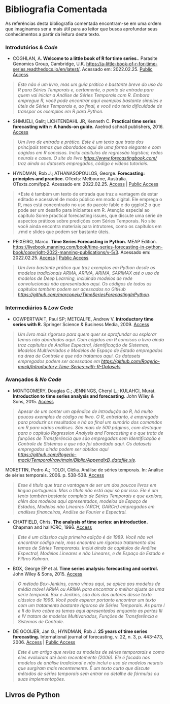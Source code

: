 # Bibliografia Comentada

As referências desta bibliografia comentada encontram-se em uma ordem que imaginamos ser a mais útil para ao leitor que busca aprofundar seus conhecimentos a partir da leitura deste texto.  

### Introdutórios & *Code*

* COGHLAN, A. **Welcome to a little book of R for time series.**. Parasite Genomics Group, Cambridge, U.K. https://a-little-book-of-r-for-time-series.readthedocs.io/en/latest/. Acessado em: 2022.02.25. 
[Public Access](https://a-little-book-of-r-for-time-series.readthedocs.io/en/latest/)

> *Este não é um livro, mas um guia prático e bastante breve do uso do R para Séries Temporais e, certamente, o ponto de entrada para quem vai iniciar a Análise de Séries Temporais com R. Embora empregue R, você pode encontrar aqui exemplos bastante simples e úteis de Séries Temporais e, ao final, e você não teria dificuldade de transpor os exemplos em R para Python.*

* SHMUELI, Galit; LICHTENDAHL JR, Kenneth C. **Practical time series forecasting with r: A hands-on guide.** Axelrod schnall publishers, 2016. 
[Access](https://github.com/Rogerio-mack/Temporal/raw/main/Biblio/Galit%20(2016).pdf)

> *Um livro de entrada e prático. Este é um texto que trata dos principais temas que abordados aqui de uma forma elegante e com cógidos em R concisos. 
Inclui capítulos de regressão lógística, redes neurais e cases. O site do livro https://www.forecastingbook.com/ traz ainda 
os datasets empregados, código e vídeos tutoriais.*

* HYNDMAN, Rob J.; ATHANASOPOULOS, George. **Forecasting: principles and practice.** OTexts: Melbourne, Australia. OTexts.com/fpp2. Acessado em: 2022.02.25.
[Access](https://github.com/Rogerio-mack/Temporal/raw/main/Biblio/Rob%20(2016).pdf) |
[Public Access](OTexts.com/fpp2)

> *Este é também um texto de entrada que traz a vantagem de estar editado e acessível de modo público em modo digital. Ele emprega o R, mas está concentrado no uso do pacote fable e do ggplot2 o que pode ser um desafio para iniciantes em R. Atenção especial ao capítulo Some practical forecasting issues, que discute uma série de aspectos práticos sobre predições com Séries Temporais. No site você ainda encontra materiais para intrutores, como os capítulos em .rmd e slides que podem ser bastante úteis. 

* PEIXEIRO, Marco. **Time Series Forecasting in Python.** MEAP Edition. https://livebook.manning.com/book/time-series-forecasting-in-python-book/copyright-2022-manning-publications/v-5/3. Acessado em: 2022.02.25. 
[Access](https://github.com/Rogerio-mack/Temporal/raw/main/Biblio/Peixeiro%20(2021).pdf) |
[Public Access](https://livebook.manning.com/book/time-series-forecasting-in-python-book/copyright-2022-manning-publications/v-5/3)

> *Um livro bastante prático que traz exemplos em Python desde os modelos tradicionais ARMA, ARIMA, ARIMA, SARIMAX até o uso de modelos de Deep Learning, incluindo modelos de rede convolucionais não apresentados aqui. Os códigos de todos os capítulos também podem ser acessados no GitHub https://github.com/marcopeix/TimeSeriesForecastingInPython.*

### Intermediários & *Low Code*

* COWPERTWAIT, Paul SP; METCALFE, Andrew V. **Introductory time series with R.** Springer Science & Business Media, 2009.
[Access](https://github.com/Rogerio-mack/Temporal/raw/main/Biblio/PSP%20(2009).pdf)

> *Um livro mais rigoroso para quem quer se aprofundar ou explorar temas não abordados aqui. Com cógidos em R concisos o livro ainda traz capítulos de Análise Espectral, Identificação de Sistemas, Modelos Multivariados e Modelos de Espaço de Estado empregados na área de Controle e que não tratamos aqui. Os datasets empregados podem ser acessados em https://github.com/Rogerio-mack/Introductory-Time-Series-with-R-Datasets.*

### Avançados & *No Code*

* MONTGOMERY, Douglas C.; JENNINGS, Cheryl L.; KULAHCI, Murat. **Introduction to time series analysis and forecasting**. John Wiley & Sons, 2015.
[Access](https://github.com/Rogerio-mack/Temporal/raw/main/Biblio/Douglas%20(2015).pdf)

> *Apesar de um conter um apêndice de Introdução ao R, há muito poucos exemplos de código no livro. O R, entretanto, é empregado para produzir os resultados e há ao final um sumário dos comandos em R para várias análises. São mais de 500 páginas, com destaque para o capítulo Regression Analysis and Forecasting e o que trata de funções de Transferência que são empregadas sem Identificação e Controle de Sistemas e que não foi abordado aqui. Os datasets empregados ainda podem ser obtidos aqui https://github.com/Rogerio-mack/Temporal/raw/main/Biblio/AppendixB_datafile.xls.*

MORETTIN, Pedro A.; TOLOI, Clélia. Análise de séries temporais. In: Análise de séries temporais. 2006. p. 538-538.
[Access](https://github.com/Rogerio-mack/Temporal/raw/main/Biblio/Morettin%20(2006).pdf)

> *Esse é título que traz a vantagem de ser um dos poucos livros em língua portuguesa. Mas o título não está aqui só por isso. Ele é um texto também bastante completo de Séries Temporais e que explora, além dos modelos aqui apresentados, modelos de Espaço de Estados, Modelos não Lineares (ARCH, GARCH) empregados em análises financeiras, Análise de Fourier e Espectral.*

* CHATFIELD, Chris. **The analysis of time series: an introduction.** Chapman and hall/CRC, 1996.
[Access](https://github.com/Rogerio-mack/Temporal/raw/main/Biblio/Chris%20(1996).pdf)

> *Este é um clássico cuja primeira edição é de 1989. Você não vai encontrar código nele, mas encontra um rigoroso tratamento dos temas de Séries Temporarais. Inclui ainda de capítulos de Análise Espectral, Modelos Lineares e não Lineares, e de Espaço de Estado e Filtros Kalman.* 

* BOX, George EP et al. **Time series analysis: forecasting and control.** John Wiley & Sons, 2015.
[Access](https://github.com/Rogerio-mack/Temporal/raw/main/Biblio/Douglas%20(2015).pdf)

> *O método Box-Jenkins, como vimos aqui, se aplica aos modelos de média móvel ARMA ou ARIMA para encontrar o melhor ajuste de uma série temporal. Box e Jenkins, são dois dos autores desse texto clássico de 1996. Você pode esperar portanto encontrar um texto com um tratamento bastante rigoroso de Séries Temporais. As parte I e II do livro cobre os temas aqui apresentados enquanto as partes III e IV tratam de modelos Multivariados, Funções de Transferência e Sistemas de Controle*.

* DE GOOIJER, Jan G.; HYNDMAN, Rob J. **25 years of time series forecasting.** International journal of forecasting, v. 22, n. 3, p. 443-473, 2006.
[Access](https://github.com/Rogerio-mack/Temporal/raw/main/Biblio/PSP%20(2009).pdf) |
[Public Access](https://www.sciencedirect.com/science/article/pii/S0169207006000021?casa_token=XIvnHocfvJ4AAAAA:DbU0155flW1L2Fsnz4EatU5vfszmkL5lUZNiKra-Ka-0yrtnaiEdNDABwo67obErbHmq0xVyrxs)

> *Este é um artigo que revisa os modelos de séries temporarais e como eles evoluíram até bem recentemente (2006). Ele é focado nos modelos de análise tradicional e não inclui o uso de modelos neurais que surgiram mais recentemente. É um texto curto que discute métodos de séries temporais sem entrar no detalhe de fórmulas ou suas implementações.* 

## Livros de Python




